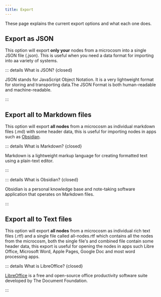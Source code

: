 ```yaml
---
title: Export
---
```


These page explains the current export options and what each one does.

## Export as JSON
This option will export **only your** nodes from a microcosm into a single JSON file (.json). This is useful when you need a data format for importing into aa variety of systems.

::: details What is JSON? {closed}

JSON stands for JavaScript Object Notation. It is a very lightweight format for storing and transporting data.The JSON Format is both human-readable and machine-readable.

:::

## Export all to Markdown files
This option will export **all nodes** from a microcosm as individual markdown files (.md) with some header data, this is useful for importing nodes in apps such as [Obsidian](https://obsidian.md/).

::: details What is Markdown? {closed}

Markdown is a lightweight markup language for creating formatted text using a plain-text editor. 

:::

::: details What is Obsidian? {closed}

Obsidian is a personal knowledge base and note-taking software application that operates on Markdown files.

:::


## Export all to Text files
This option will export **all nodes** from a microcosm as individual rich text files (.rtf) and a single file called all-nodes.rtf which contains all the nodes from the microcosm, both the single file's and combined file contain some header data, this export is useful for opening the nodes in apps such Libre Office, Microsoft Word, Apple Pages, Google Doc and most word processing apps.

::: details What is LibreOffice? {closed}

[LibreOffice](https://www.libreoffice.org/) is a free and open-source office productivity software suite developed by The Document Foundation. 

:::

